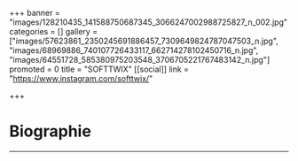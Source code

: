 +++
banner = "images/128210435_141588750687345_3066247002988725827_n_002.jpg"
categories = []
gallery = ["images/57623861_2350245691886457_7309649824787047503_n.jpg", "images/68969886_740107726433117_662714278102450716_n.jpg", "images/64551728_585380975203548_3706705221767483142_n.jpg"]
promoted = 0
title = "SOFTTWIX"
[[social]]
link = "https://www.instagram.com/softtwix/"

+++
# Biographie

***